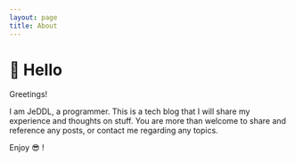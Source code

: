 ```yaml
---
layout: page
title: About
---
```


# 👋 Hello

Greetings!

I am JeDDL, a programmer. This is a tech blog that I will share my experience and thoughts on stuff.
You are more than welcome to share and reference any posts, or contact me regarding any topics.

Enjoy 😎 !
